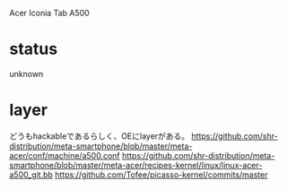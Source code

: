 Acer Iconia Tab A500

# status

unknown

# layer

どうもhackableであるらしく、OEにlayerがある。
https://github.com/shr-distribution/meta-smartphone/blob/master/meta-acer/conf/machine/a500.conf
https://github.com/shr-distribution/meta-smartphone/blob/master/meta-acer/recipes-kernel/linux/linux-acer-a500_git.bb
https://github.com/Tofee/picasso-kernel/commits/master

